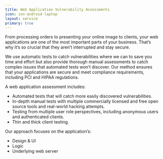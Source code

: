 ```yaml
---
title: Web Application Vulnerability Assessments
icon: ion-android-laptop
layout: service
primary: true
---
```


From processing orders to presenting your online image to clients, your web applications are one of the most important parts of your business. That’s why it’s so crucial that they aren’t interrupted and stay secure.

We use automatic tests to catch vulnerabilities where we can to save you time and effort but also provide thorough manual assessments to catch complex issues that automated tests won’t discover. Our method ensures that your applications are secure and meet compliance requirements, including PCI and HIPAA regulations.

A web application assessment includes:
* Automated tests that will catch more easily discovered vulnerabilities.
* In-depth manual tests with multiple commercially licensed and free open source tools and real-world hacking attempts.
* Testing from multiple user role perspectives, including anonymous users and authenticated clients.
* Thin and thick client testing.

Our approach focuses on the application’s:
* Design & UI
* Logic
* Underlying web server